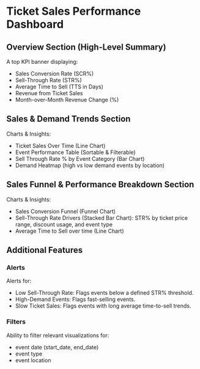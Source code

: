 # Ticket Sales Performance Dashboard

## Overview Section (High-Level Summary)
A top KPI banner displaying:

- Sales Conversion Rate (SCR%)
- Sell-Through Rate (STR%)  
- Average Time to Sell (TTS in Days)
- Revenue from Ticket Sales 
- Month-over-Month Revenue Change (%)

## Sales & Demand Trends Section

Charts & Insights:
- Ticket Sales Over Time (Line Chart)
- Event Performance Table (Sortable & Filterable)
- Sell Through Rate % by Event Category (Bar Chart)
- Demand Heatmap (high vs low demand events by location)

## Sales Funnel & Performance Breakdown Section

Charts & Insights:
- Sales Conversion Funnel (Funnel Chart)
- Sell-Through Rate Drivers (Stacked Bar Chart): STR% by ticket price range, discount usage, and event type
- Average Time to Sell over time (Line Chart)

## Additional Features

### Alerts 

Alerts for:
- Low Sell-Through Rate: Flags events below a defined STR% threshold.
- High-Demand Events: Flags fast-selling events.
- Slow Ticket Sales: Flags events with long average time-to-sell trends. 

### Filters
Ability to filter relevant visualizations for: 
- event date (start_date, end_date)
- event type
- event location
